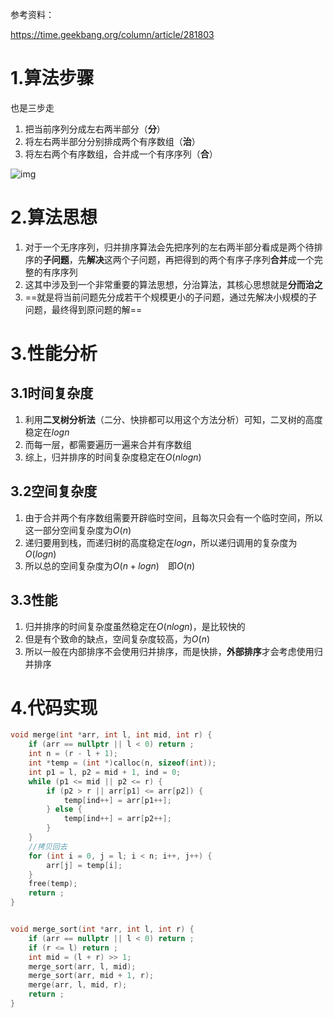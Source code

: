 参考资料：

https://time.geekbang.org/column/article/281803



# 1.算法步骤

也是三步走

1. 把当前序列分成左右两半部分（**分**）
2. 将左右两半部分分别排成两个有序数组（**治**）
3. 将左右两个有序数组，合并成一个有序序列（**合**）

![img](https://wx2.sinaimg.cn/mw690/005LasY6ly1gow77vk5toj30fi096go4.jpg)



# 2.算法思想

1. 对于一个无序序列，归并排序算法会先把序列的左右两半部分看成是两个待排序的**子问题**，先**解决**这两个子问题，再把得到的两个有序子序列**合并**成一个完整的有序序列
2. 这其中涉及到一个非常重要的算法思想，分治算法，其核心思想就是**分而治之**
3. ==就是将当前问题先分成若干个规模更小的子问题，通过先解决小规模的子问题，最终得到原问题的解==



# 3.性能分析

## 3.1时间复杂度

1. 利用**二叉树分析法**（二分、快排都可以用这个方法分析）可知，二叉树的高度稳定在$logn$
2. 而每一层，都需要遍历一遍来合并有序数组
3. 综上，归并排序的时间复杂度稳定在$O(nlogn)$



## 3.2空间复杂度

1. 由于合并两个有序数组需要开辟临时空间，且每次只会有一个临时空间，所以这一部分空间复杂度为$O(n)$
2. 递归要用到栈，而递归树的高度稳定在$logn$，所以递归调用的复杂度为$O(logn)$
3. 所以总的空间复杂度为$O(n + logn)$　即$O(n)$



## 3.3性能

1. 归并排序的时间复杂度虽然稳定在$O(nlogn)$，是比较快的
2. 但是有个致命的缺点，空间复杂度较高，为$O(n)$
3. 所以一般在内部排序不会使用归并排序，而是快排，**外部排序**才会考虑使用归并排序



# 4.代码实现

```c++
void merge(int *arr, int l, int mid, int r) {
    if (arr == nullptr || l < 0) return ;
    int n = (r - l + 1);
    int *temp = (int *)calloc(n, sizeof(int));
    int p1 = l, p2 = mid + 1, ind = 0;
    while (p1 <= mid || p2 <= r) {
        if (p2 > r || arr[p1] <= arr[p2]) {
            temp[ind++] = arr[p1++];
        } else {
            temp[ind++] = arr[p2++];
        }
    }
    //拷贝回去
    for (int i = 0, j = l; i < n; i++, j++) {
        arr[j] = temp[i];
    }
    free(temp);
    return ;
}


void merge_sort(int *arr, int l, int r) {
    if (arr == nullptr || l < 0) return ;
    if (r <= l) return ;
    int mid = (l + r) >> 1;
    merge_sort(arr, l, mid);
    merge_sort(arr, mid + 1, r);
    merge(arr, l, mid, r);
    return ;
}
```

